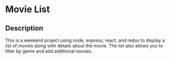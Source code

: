 # Movie List

## Description
This is a weekend project using node, express, react, and redux to display a list of movies along with details about the movie. The list also allows you to filter by genre and add additional movies.

